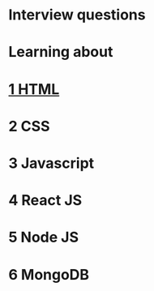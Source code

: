 # Interview questions

# Learning about 
# [1 HTML](webdev_learn/HTML/README.md)
# 2 CSS
# 3 Javascript
# 4 React JS
# 5 Node JS
# 6 MongoDB
